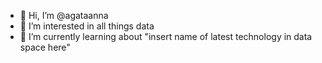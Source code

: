 - 👋 Hi, I’m @agataanna
- 👀 I’m interested in all things data
- 🌱 I’m currently learning about "insert name of latest technology in data space here"

<!---
agataanna/agataanna is a ✨ special ✨ repository because its `README.md` (this file) appears on your GitHub profile.
You can click the Preview link to take a look at your changes.
--->
